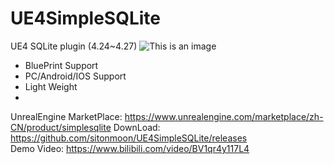 # UE4SimpleSQLite
UE4 SQLite plugin  (4.24~4.27)
![This is an image](https://github.com/sitonmoon/UE4SimpleSQLite/blob/main/Demo1.png)
- BluePrint Support
- PC/Android/IOS Support
- Light Weight
- 
UnrealEngine MarketPlace: https://www.unrealengine.com/marketplace/zh-CN/product/simplesqlite
DownLoad: https://github.com/sitonmoon/UE4SimpleSQLite/releases <br>
Demo Video: https://www.bilibili.com/video/BV1qr4y117L4

